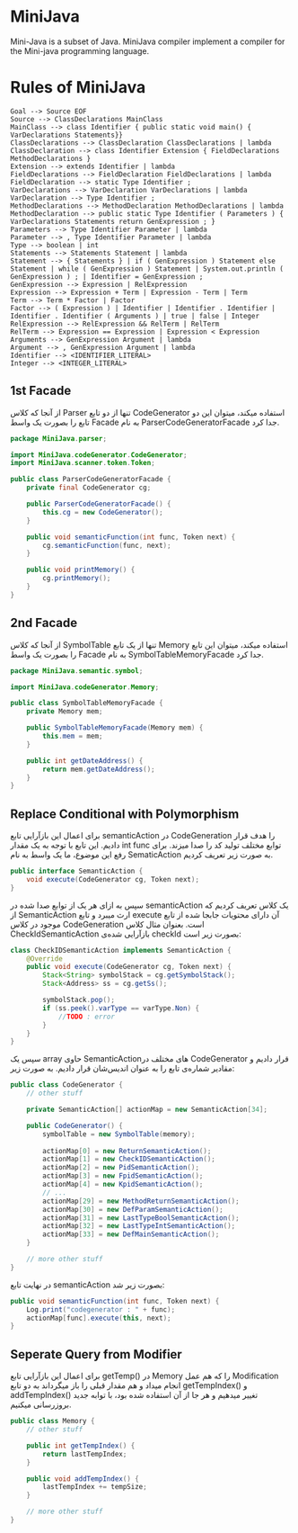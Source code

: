 # MiniJava
Mini-Java is a subset of Java. MiniJava compiler implement a compiler for the Mini-java
programming language.

# Rules of MiniJava
```
Goal --> Source EOF
Source --> ClassDeclarations MainClass
MainClass --> class Identifier { public static void main() { VarDeclarations Statements}}
ClassDeclarations --> ClassDeclaration ClassDeclarations | lambda
ClassDeclaration --> class Identifier Extension { FieldDeclarations MethodDeclarations }
Extension --> extends Identifier | lambda
FieldDeclarations --> FieldDeclaration FieldDeclarations | lambda
FieldDeclaration --> static Type Identifier ;
VarDeclarations --> VarDeclaration VarDeclarations | lambda
VarDeclaration --> Type Identifier ;
MethodDeclarations --> MethodDeclaration MethodDeclarations | lambda
MethodDeclaration --> public static Type Identifier ( Parameters ) { VarDeclarations Statements return GenExpression ; }
Parameters --> Type Identifier Parameter | lambda
Parameter --> , Type Identifier Parameter | lambda
Type --> boolean | int
Statements --> Statements Statement | lambda
Statement --> { Statements } | if ( GenExpression ) Statement else Statement | while ( GenExpression ) Statement | System.out.println ( GenExpression ) ; | Identifier = GenExpression ;
GenExpression --> Expression | RelExpression
Expression --> Expression + Term | Expression - Term | Term
Term --> Term * Factor | Factor
Factor --> ( Expression ) | Identifier | Identifier . Identifier | Identifier . Identifier ( Arguments ) | true | false | Integer
RelExpression --> RelExpression && RelTerm | RelTerm
RelTerm --> Expression == Expression | Expression < Expression
Arguments --> GenExpression Argument | lambda
Argument --> , GenExpression Argument | lambda
Identifier --> <IDENTIFIER_LITERAL>
Integer --> <INTEGER_LITERAL>
```

## 1st Facade
از آنجا که کلاس Parser تنها از دو تابع CodeGenerator استفاده میکند، میتوان این دو تابع را بصورت یک واسط Facade به نام ParserCodeGeneratorFacade جدا کرد.
```java
package MiniJava.parser;

import MiniJava.codeGenerator.CodeGenerator;
import MiniJava.scanner.token.Token;

public class ParserCodeGeneratorFacade {
    private final CodeGenerator cg;

    public ParserCodeGeneratorFacade() {
        this.cg = new CodeGenerator();
    }

    public void semanticFunction(int func, Token next) {
        cg.semanticFunction(func, next);
    }

    public void printMemory() {
        cg.printMemory();
    }
}
```

## 2nd Facade
از آنجا که کلاس SymbolTable تنها از یک تابع Memory استفاده میکند، میتوان این تابع را بصورت یک واسط Facade به نام SymbolTableMemoryFacade جدا کرد.
```java
package MiniJava.semantic.symbol;

import MiniJava.codeGenerator.Memory;

public class SymbolTableMemoryFacade {
    private Memory mem;

    public SymbolTableMemoryFacade(Memory mem) {
        this.mem = mem;
    }

    public int getDateAddress() {
        return mem.getDateAddress();
    }
}
```

## Replace Conditional with Polymorphism
برای اعمال این بازآرایی تابع semanticAction در CodeGeneration را هدف قرار دادیم. این تابع با توجه به یک مقدار int func توابع مختلف تولید کد را صدا میزند. برای رفع این موضوع، ما یک واسط به نام SematicAction به صورت زیر تعریف کردیم.
```java
public interface SemanticAction {
    void execute(CodeGenerator cg, Token next);
}
```
سپس به ازای هر یک از توابع صدا شده در semanticAction یک کلاس تعریف کردیم که از SemanticAction ارث میبرد و تابع execute آن دارای محتویات جابجا شده از تابع موجود در کلاس CodeGeneration است. بعنوان مثال کلاس CheckIdSemanticAction بازآرایی شده‌ی checkId بصورت زیر است:
```java
class CheckIDSemanticAction implements SemanticAction {
    @Override
    public void execute(CodeGenerator cg, Token next) {
        Stack<String> symbolStack = cg.getSymbolStack();
        Stack<Address> ss = cg.getSs();

        symbolStack.pop();
        if (ss.peek().varType == varType.Non) {
            //TODO : error
        }
    }
}
```
سپس یک array حاوی SemanticActionهای مختلف در CodeGenerator قرار دادیم و مقادیر شماره‌ی تابع را به عنوان اندیس‌شان قرار دادیم. به صورت زیر:
```java
public class CodeGenerator {
    // other stuff

    private SemanticAction[] actionMap = new SemanticAction[34];

    public CodeGenerator() {
        symbolTable = new SymbolTable(memory);
        
        actionMap[0] = new ReturnSemanticAction();
        actionMap[1] = new CheckIDSemanticAction();
        actionMap[2] = new PidSemanticAction();
        actionMap[3] = new FpidSemanticAction();
        actionMap[4] = new KpidSemanticAction();
        // ...
        actionMap[29] = new MethodReturnSemanticAction();
        actionMap[30] = new DefParamSemanticAction();
        actionMap[31] = new LastTypeBoolSemanticAction();
        actionMap[32] = new LastTypeIntSemanticAction();
        actionMap[33] = new DefMainSemanticAction();
    }

    // more other stuff
}
```
در نهایت تابع semanticAction بصورت زیر شد:
```java
public void semanticFunction(int func, Token next) {
    Log.print("codegenerator : " + func);
    actionMap[func].execute(this, next);
}
```

## Seperate Query from Modifier
برای اعمال این بازآرایی تابع getTemp() در Memory را که هم عمل Modification انجام میداد و هم مقدار قبلی را باز میگرداند به دو تابع getTempIndex() و addTempIndex() تغییر میدهیم و هر جا از آن استفاده شده بود، با توابه جدید بروزرسانی میکنیم.

```java
public class Memory {
    // other stuff

    public int getTempIndex() {
        return lastTempIndex;
    }

    public void addTempIndex() {
        lastTempIndex += tempSize;
    }

    // more other stuff
}
```